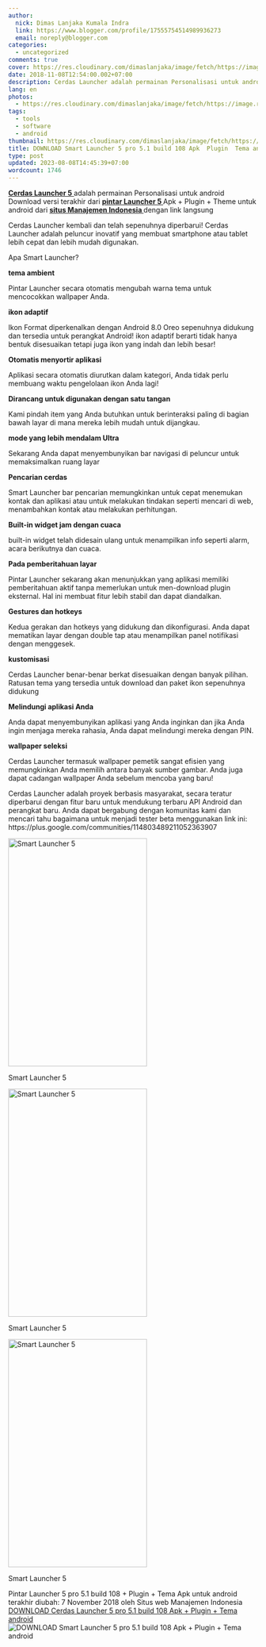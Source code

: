 ```yaml
---
author:
  nick: Dimas Lanjaka Kumala Indra
  link: https://www.blogger.com/profile/17555754514989936273
  email: noreply@blogger.com
categories:
  - uncategorized
comments: true
cover: https://res.cloudinary.com/dimaslanjaka/image/fetch/https://image.revdl.com/2018/smart-launcher-5-1.png
date: 2018-11-08T12:54:00.002+07:00
description: Cerdas Launcher adalah permainan Personalisasi untuk android Download versi
lang: en
photos:
  - https://res.cloudinary.com/dimaslanjaka/image/fetch/https://image.revdl.com/2018/smart-launcher-5-1.png
tags:
  - tools
  - software
  - android
thumbnail: https://res.cloudinary.com/dimaslanjaka/image/fetch/https://image.revdl.com/2018/smart-launcher-5-1.png
title: DOWNLOAD Smart Launcher 5 pro 5.1 build 108 Apk  Plugin  Tema android
type: post
updated: 2023-08-08T14:45:39+07:00
wordcount: 1746
---
```


<div>    <p>        <a href="https://webmanajemen.com/">            <strong>Cerdas Launcher 5</strong>        </a>        adalah permainan Personalisasi untuk android         <br>        Download versi terakhir dari         <strong>            <a href="https://webmanajemen.com/">                pintar Launcher 5             </a>        </strong>        Apk + Plugin + Theme untuk android dari         <strong>            <a href="https://webmanajemen.com/">                situs Manajemen Indonesia             </a>        </strong>        dengan link langsung     </p>    <p>        Cerdas Launcher kembali dan telah sepenuhnya diperbarui! Cerdas         Launcher adalah peluncur inovatif yang membuat smartphone atau tablet         lebih cepat dan lebih mudah digunakan.     </p>    <p>        Apa Smart Launcher?     </p>    <p>        <strong>tema ambient</strong>    </p>    <p>        Pintar Launcher secara otomatis mengubah warna tema untuk mencocokkan         wallpaper Anda.     </p>    <p>        <strong>ikon adaptif</strong>    </p>    <p>        Ikon Format diperkenalkan dengan Android 8.0 Oreo sepenuhnya didukung         dan tersedia untuk perangkat Android! ikon adaptif berarti tidak hanya         bentuk disesuaikan tetapi juga ikon yang indah dan lebih besar!     </p>    <p>        <strong>Otomatis menyortir aplikasi</strong>    </p>    <p>        Aplikasi secara otomatis diurutkan dalam kategori, Anda tidak perlu         membuang waktu pengelolaan ikon Anda lagi!     </p>    <p>        <strong>Dirancang untuk digunakan dengan satu tangan</strong>    </p>    <p>        Kami pindah item yang Anda butuhkan untuk berinteraksi paling di bagian         bawah layar di mana mereka lebih mudah untuk dijangkau.     </p>    <p>        <strong>mode yang lebih mendalam Ultra</strong>    </p>    <p>        Sekarang Anda dapat menyembunyikan bar navigasi di peluncur untuk         memaksimalkan ruang layar     </p>    <p>        <strong>Pencarian cerdas</strong>    </p>    <p>        Smart Launcher bar pencarian memungkinkan untuk cepat menemukan kontak         dan aplikasi atau untuk melakukan tindakan seperti mencari di web,         menambahkan kontak atau melakukan perhitungan.     </p>    <p>        <strong>Built-in widget jam dengan cuaca</strong>    </p>    <p>        built-in widget telah didesain ulang untuk menampilkan info seperti         alarm, acara berikutnya dan cuaca.     </p>    <p>        <strong>Pada pemberitahuan layar</strong>    </p>    <p>        Pintar Launcher sekarang akan menunjukkan yang aplikasi memiliki         pemberitahuan aktif tanpa memerlukan untuk men-download plugin         eksternal. Hal ini membuat fitur lebih stabil dan dapat diandalkan.     </p>    <p>        <strong>Gestures dan hotkeys</strong>    </p>    <p>        Kedua gerakan dan hotkeys yang didukung dan dikonfigurasi. Anda dapat         mematikan layar dengan double tap atau menampilkan panel notifikasi         dengan menggesek.     </p>    <p>        <strong>kustomisasi</strong>    </p>    <p>        Cerdas Launcher benar-benar berkat disesuaikan dengan banyak pilihan.         Ratusan tema yang tersedia untuk download dan paket ikon sepenuhnya         didukung     </p>    <p>        <strong>Melindungi aplikasi Anda</strong>    </p>    <p>        Anda dapat menyembunyikan aplikasi yang Anda inginkan dan jika Anda         ingin menjaga mereka rahasia, Anda dapat melindungi mereka dengan PIN.     </p>    <p>        <strong>wallpaper seleksi</strong>    </p>    <p>        Cerdas Launcher termasuk wallpaper pemetik sangat efisien yang         memungkinkan Anda memilih antara banyak sumber gambar. Anda juga dapat         cadangan wallpaper Anda sebelum mencoba yang baru!     </p>    <p>        Cerdas Launcher adalah proyek berbasis masyarakat, secara teratur         diperbarui dengan fitur baru untuk mendukung terbaru API Android dan         perangkat baru. Anda dapat bergabung dengan komunitas kami dan mencari         tahu bagaimana untuk menjadi tester beta menggunakan link ini:         https://plus.google.com/communities/114803489211052363907     </p>    <div>        <a href="https://webmanajemen.com/">            <img alt="Smart Launcher 5" width="280" height="460" src="https://res.cloudinary.com/dimaslanjaka/image/fetch/https://image.revdl.com/2018/smart-launcher-5-1.png">        </a>        <p>            Smart Launcher 5         </p>    </div>    <div>        <a href="https://webmanajemen.com/">            <img alt="Smart Launcher 5" width="280" height="460" src="https://res.cloudinary.com/dimaslanjaka/image/fetch/https://image.revdl.com/2018/smart-launcher-5-2.png">        </a>        <p>            Smart Launcher 5         </p>    </div>    <div>        <a href="https://webmanajemen.com/">            <img alt="Smart Launcher 5" width="280" height="460" src="https://res.cloudinary.com/dimaslanjaka/image/fetch/https://image.revdl.com/2018/smart-launcher-5-3.png">        </a>        <p>            Smart Launcher 5         </p>    </div>    <div>        Pintar Launcher 5 pro 5.1 build 108 + Plugin + Tema Apk untuk android         terakhir diubah: 7 November 2018 oleh Situs web Manajemen Indonesia     </div>    <div>    </div></div><div>    <a href="https://dimaslanjaka-storage.000webhostapp.com/revdl.php?download&amp;path=/smart-launcher-5-apk-download.html/" target="_blank" rel="noopener noreferer nofollow">        DOWNLOAD Cerdas Launcher 5 pro 5.1 build 108 Apk + Plugin + Tema         android     </a></div><img src="https://res.cloudinary.com/dimaslanjaka/image/fetch/http://image.rexdl.com/android/app/smart-launcher-5-pro.jpg" title="DOWNLOAD Smart Launcher 5 pro 5.1 build 108 Apk + Plugin + Tema         android" alt="DOWNLOAD Smart Launcher 5 pro 5.1 build 108 Apk + Plugin + Tema         android">